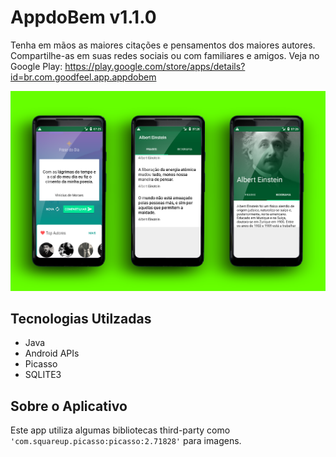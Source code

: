 # AppdoBem v1.1.0
Tenha em mãos as maiores citações e pensamentos dos maiores autores. Compartilhe-as em suas redes sociais ou com familiares e amigos. Veja no Google Play: https://play.google.com/store/apps/details?id=br.com.goodfeel.app.appdobem

![App Final Presentation](https://raw.githubusercontent.com/eduardowgmendes/AppdoBem/master/final-presentation.png)


## Tecnologias Utilzadas 
- Java
- Android APIs
- Picasso 
- SQLITE3

## Sobre o Aplicativo 
Este app utiliza algumas bibliotecas third-party como ```'com.squareup.picasso:picasso:2.71828'``` para imagens.   
